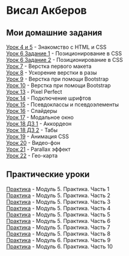 
# Висал Акберов

## Мои домашние задания

[Урок 4 и 5](https://studvis2010.github.io/lesson_4_5/src/ "Описание") - Знакомство с HTML и CSS  
[Урок 6 Задание 1](https://studvis2010.github.io/lesson_6/src/ "Описание") - Позиционирование в CSS  
[Урок 6 Задание 2](https://studvis2010.github.io/lesson_6.1/src/ "Описание") - Позиционирование в CSS  
[Урок 7](https://studvis2010.github.io/lesson_7/src/ "Описание") - Верстка первого макета  
[Урок 8](https://studvis2010.github.io/lesson_8/src/ "Описание") - Ускорение верстки в разы  
[Урок 9](https://studvis2010.github.io/lesson_9/src/ "Описание") - Верстка при помощи Bootstrap  
[Урок 10](https://studvis2010.github.io/lesson_10/src/ "Описание") - Верстка при помощи Bootstrap  
[Урок 13](https://studvis2010.github.io/lesson_13/src/ "Описание") - Pixel Perfect  
[Урок 14](https://studvis2010.github.io/lesson_14/src/ "Описание") - Подключение шрифтов  
[Урок 15](https://studvis2010.github.io/lesson_15/src/ "Описание") - Псевдоклассы и псевдоэлементы  
[Урок 16](https://studvis2010.github.io/lesson_16/src/ "Описание") - Слайдеры  
[Урок 17](https://studvis2010.github.io/lessons_17/src/ "Описание") - Модальное окно  
[Урок 18 ДЗ 1](https://studvis2010.github.io/lesson_18_1/src/ "Описание") - Аккордеон  
[Урок 18 ДЗ 2](https://studvis2010.github.io/lesson_18_2/src/ "Описание") - Табы  
[Урок 19](https://studvis2010.github.io/lesson_19/src/ "Описание") - Анимация CSS    
[Урок 20](https://studvis2010.github.io/lesson_20/src/ "Описание") - Видео-фон  
[Урок 21](https://studvis2010.github.io/lesson_21/src/ "Описание") - Parallax эффект  
[Урок 22](https://studvis2010.github.io/lesson_22/src/ "Описание") - Гео-карта  




## Практические уроки  
[Практика](https://studvis2010.github.io/module_5_practice_1/src/ "Описание") - Модуль 5. Практика. Часть 1  
[Практика](https://studvis2010.github.io/m5_p2/src/ "Описание") - Модуль 5. Практика. Часть 2  
[Практика](https://studvis2010.github.io/m5_p3/src/ "Описание") - Модуль 5. Практика. Часть 3  
[Практика](https://studvis2010.github.io/m5_p4/src/ "Описание") - Модуль 5. Практика. Часть 4  
[Практика](https://studvis2010.github.io/m5_p5/src/ "Описание") - Модуль 5. Практика. Часть 5  
[Практика](https://studvis2010.github.io/m5_p6/src/ "Описание") - Модуль 5. Практика. Часть 6  
[Практика](https://studvis2010.github.io/m5_p7/src/ "Описание") - Модуль 5. Практика. Часть 7  
[Практика](https://studvis2010.github.io/m5_p8/src/ "Описание") - Модуль 5. Практика. Часть 8  
[Практика](https://studvis2010.github.io/m6_p9/src/ "Описание") - Модуль 6. Практика. Часть 9  
[Практика](https://studvis2010.github.io/m6_p10/src/ "Описание") - Модуль 6. Практика. Часть 10  

